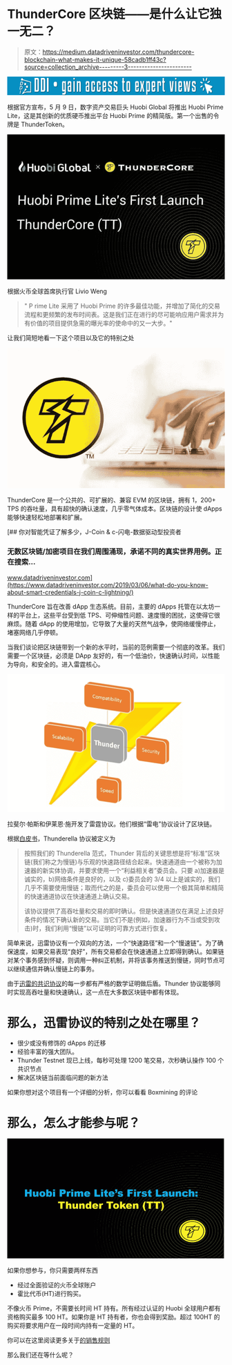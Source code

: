 # ThunderCore 区块链——是什么让它独一无二？

> 原文：<https://medium.datadriveninvestor.com/thundercore-blockchain-what-makes-it-unique-58cadb1ff43c?source=collection_archive---------3----------------------->

[![](img/b83f9d166d0c16e498e294abef7be8ca.png)](http://www.track.datadriveninvestor.com/1B9E)

根据官方宣布，5 月 9 日，数字资产交易巨头 Huobi Global 将推出 Huobi Prime Lite，这是其创新的优质硬币推出平台 Huobi Prime 的精简版。第一个出售的令牌是 ThunderToken。

![](img/20f6d977998f73c01bb84df2d698e2cc.png)

根据火币全球首席执行官 Livio Weng

> " P rime Lite 采用了 Huobi Prime 的许多最佳功能，并增加了简化的交易流程和更频繁的发布时间表。这是我们正在进行的尽可能响应用户需求并为有价值的项目提供急需的曝光率的使命中的又一大步。"

让我们简短地看一下这个项目以及它的特别之处

![](img/be6ce0e60ea85565f27fede39c669a9e.png)

ThunderCore 是一个公共的、可扩展的、兼容 EVM 的区块链，拥有 1，200+ TPS 的吞吐量，具有超快的确认速度，几乎零气体成本。区块链的设计使 dApps 能够快速轻松地部署和扩展。

[](https://www.datadriveninvestor.com/2019/03/06/what-do-you-know-about-smart-credentials-j-coin-c-lightning/) [## 你对智能凭证了解多少，J-Coin & c-闪电-数据驱动型投资者

### 无数区块链/加密项目在我们周围涌现，承诺不同的真实世界用例。正在搜索…

www.datadriveninvestor.com](https://www.datadriveninvestor.com/2019/03/06/what-do-you-know-about-smart-credentials-j-coin-c-lightning/) 

ThunderCore 旨在改善 dApp 生态系统。目前，主要的 dApps 托管在以太坊一样的平台上，这些平台受到低 TPS、可伸缩性问题、速度慢的困扰，这使得它很麻烦。随着 dApp 的使用增加，它导致了大量的天然气战争，使网络缓慢停止，堵塞网络几乎停顿。

当我们谈论把区块链带到一个新的水平时，当前的范例需要一个彻底的改革。我们需要一个区块链，必须是 DApp 友好的，有一个低油价，快速确认时间，以性能为导向，和安全的。进入雷霆核心。

![](img/4646cae45d2bab135f95ca06645ba38a.png)

拉斐尔·帕斯和伊莱恩·施开发了雷霆协议。他们根据“雷电”协议设计了区块链。

根据[白皮书](https://docs.thundercore.com/thunder-whitepaper.pdf)，Thunderella 协议被定义为

> 按照我们的 Thunderella 范式，Thunder 背后的关键思想是将“标准”区块链(我们称之为慢链)与乐观的快速路径结合起来。快速通道由一个被称为加速器的新实体协调，并要求使用一个“利益相关者”委员会。只要 a)加速器是诚实的，b)网络条件是良好的，以及 c)委员会的 3/4 以上是诚实的，我们几乎不需要使用慢链；取而代之的是，委员会可以使用一个极其简单和精简的快速通道协议在快速通道上确认交易。
> 
> 该协议提供了高吞吐量和交易的即时确认。但是快速通道仅在满足上述良好条件的情况下确认新的交易。当它们不是(例如，加速器行为不当或受到攻击)时，我们利用“慢链”以可证明的可靠方式进行恢复。

简单来说，迅雷协议有一个双向的方法，一个“快速路径”和一个“慢速链”。为了确保速度，如果交易表现“良好”，所有交易都会在快速通道上立即得到确认。如果链对某个事务感到怀疑，则调用一种纠正机制，并将该事务推送到慢链，同时节点可以继续通信并确认慢链上的事务。

由于[迅雷的共识协议](https://docs.thundercore.com/thunder-whitepaper.pdf)的每一步都有严格的数学证明做后盾。Thunder 协议能够同时实现高吞吐量和快速确认，这一点在大多数区块链中都有体现。

# 那么，迅雷协议的特别之处在哪里？

*   很少或没有修饰的 dApps 的迁移
*   经验丰富的强大团队。
*   Thunder Testnet 现已上线，每秒可处理 1200 笔交易，次秒确认操作 100 个共识节点
*   解决区块链当前面临问题的新方法

如果你想对这个项目有一个详细的分析，你可以看看 Boxmining 的评论

# 那么，怎么才能参与呢？

![](img/7653d4220fd3669d58e24711e2449edf.png)

如果你想参与，你只需要两样东西

*   经过全面验证的火币全球账户
*   霍比代币(HT)进行购买。

不像火币 Prime，不需要长时间 HT 持有。所有经过认证的 Huobi 全球用户都有资格购买最多 100 HT。如果你是 HT 持有者，你也会得到奖励。超过 100HT 的购买将要求用户在一段时间内持有一定量的 HT。

你可以在这里阅读更多关于[的销售规则](https://huobiglobal.zendesk.com/hc/en-us/articles/360000255421-Detailed-Trading-Rules-for-Prime-Lite-first-project-ThunderCore)

那么我们还在等什么呢？